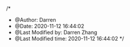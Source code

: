 /*
 * @Author: Darren 
 * @Date: 2020-11-12 16:44:02 
 * @Last Modified by:   Darren Zhang 
 * @Last Modified time: 2020-11-12 16:44:02 
 */
